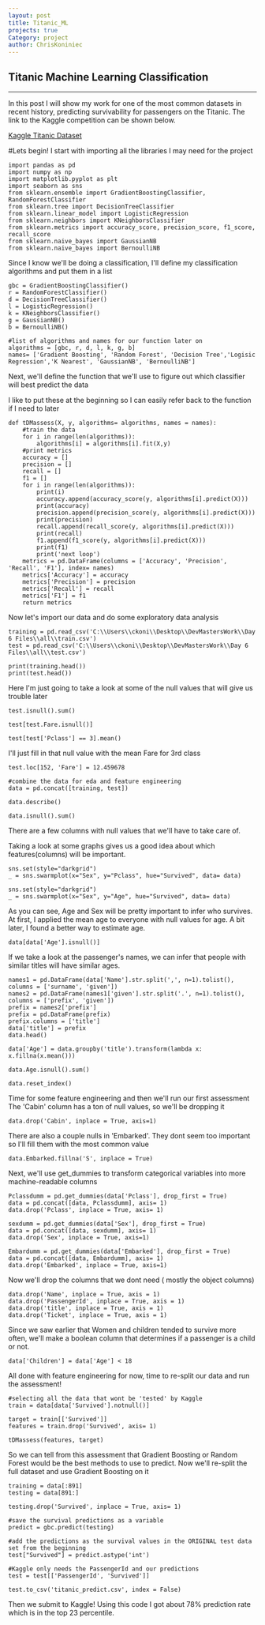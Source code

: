 ```yaml
---
layout: post
title: Titanic_ML
projects: true
Category: project
author: ChrisKoniniec
---
```

## Titanic Machine Learning Classification
---
In this post I will show my work for one of the most common datasets in recent history,
predicting survivability for passengers on the Titanic. The link to the Kaggle competition can be shown below.

[Kaggle Titanic Dataset](https://www.kaggle.com/c/titanic)

#Lets begin!
I start with importing all the libraries I may need for the project

```
import pandas as pd
import numpy as np
import matplotlib.pyplot as plt
import seaborn as sns
from sklearn.ensemble import GradientBoostingClassifier, RandomForestClassifier
from sklearn.tree import DecisionTreeClassifier
from sklearn.linear_model import LogisticRegression
from sklearn.neighbors import KNeighborsClassifier
from sklearn.metrics import accuracy_score, precision_score, f1_score, recall_score
from sklearn.naive_bayes import GaussianNB
from sklearn.naive_bayes import BernoulliNB
```

Since I know we'll be doing a classification, I'll define my classification algorithms and put them in a list
```
gbc = GradientBoostingClassifier()
r = RandomForestClassifier()
d = DecisionTreeClassifier()
l = LogisticRegression()
k = KNeighborsClassifier()
g = GaussianNB()
b = BernoulliNB()

#list of algorithms and names for our function later on
algorithms = [gbc, r, d, l, k, g, b]
names= ['Gradient Boosting', 'Random Forest', 'Decision Tree','Logisic Regression','K Nearest', 'GaussianNB', 'BernoulliNB']
```
Next, we'll define the function that we'll use to figure out which classifier will best predict the data

I like to put these at the beginning so I can easily refer back to the function if I need to later
```
def tDMassess(X, y, algorithms= algorithms, names = names):
    #train the data
    for i in range(len(algorithms)):
        algorithms[i] = algorithms[i].fit(X,y)
    #print metrics
    accuracy = []
    precision = []
    recall = []
    f1 = []
    for i in range(len(algorithms)):
        print(i)
        accuracy.append(accuracy_score(y, algorithms[i].predict(X)))
        print(accuracy)
        precision.append(precision_score(y, algorithms[i].predict(X)))
        print(precision)
        recall.append(recall_score(y, algorithms[i].predict(X)))
        print(recall)
        f1.append(f1_score(y, algorithms[i].predict(X)))
        print(f1)
        print('next loop')
    metrics = pd.DataFrame(columns = ['Accuracy', 'Precision', 'Recall', 'F1'], index= names)
    metrics['Accuracy'] = accuracy
    metrics['Precision'] = precision
    metrics['Recall'] = recall
    metrics['F1'] = f1
    return metrics
```
Now let's import our data and do some exploratory data analysis
```
training = pd.read_csv('C:\\Users\\ckoni\\Desktop\\DevMastersWork\\Day 6 Files\\all\\train.csv')
test = pd.read_csv('C:\\Users\\ckoni\\Desktop\\DevMastersWork\\Day 6 Files\\all\\test.csv')

print(training.head())
print(test.head())
```

Here I'm just going to take a look at some of the null values that will give us trouble later
```
test.isnull().sum()
```
```
test[test.Fare.isnull()]
```
```
test[test['Pclass'] == 3].mean()
```
I'll just fill in that null value with the mean Fare for 3rd class
```
test.loc[152, 'Fare'] = 12.459678
```
```
#combine the data for eda and feature engineering
data = pd.concat([training, test])
```
```
data.describe()
```
```
data.isnull().sum()
```
There are a few columns with null values that we'll have to take care of.

Taking a look at some graphs gives us a good idea about which features(columns) will be important.
```
sns.set(style="darkgrid")
_ = sns.swarmplot(x="Sex", y="Pclass", hue="Survived", data= data)
```

```
sns.set(style="darkgrid")
_ = sns.swarmplot(x="Sex", y="Age", hue="Survived", data= data)
```

As you can see, Age and Sex will be pretty important to infer who survives. At first, I applied the mean age to everyone with null values for age. A bit later, I found a better way to estimate age.

```
data[data['Age'].isnull()]
```
If we take a look at the passenger's names, we can infer that people with similar titles will have similar ages.
```
names1 = pd.DataFrame(data['Name'].str.split(',', n=1).tolist(), columns = ['surname', 'given'])
names2 = pd.DataFrame(names1['given'].str.split('.', n=1).tolist(), columns = ['prefix', 'given'])
prefix = names2['prefix']
prefix = pd.DataFrame(prefix)
prefix.columns = ['title']
data['title'] = prefix
data.head()
```
```
data['Age'] = data.groupby('title').transform(lambda x: x.fillna(x.mean()))

data.Age.isnull().sum()
```
```
data.reset_index()
```

Time for some feature engineering and then we'll run our first assessment
The 'Cabin' column has a ton of null values, so we'll be dropping it
```
data.drop('Cabin', inplace = True, axis=1)
```
There are also a couple nulls in 'Embarked'. They dont seem too important so I'll fill them with the most common value
```
data.Embarked.fillna('S', inplace = True)
```
Next, we'll use get_dummies to transform categorical variables into more machine-readable columns
```
Pclassdumm = pd.get_dummies(data['Pclass'], drop_first = True)
data = pd.concat([data, Pclassdumm], axis= 1)
data.drop('Pclass', inplace = True, axis= 1)
```
```
sexdumm = pd.get_dummies(data['Sex'], drop_first = True)
data = pd.concat([data, sexdumm], axis= 1)
data.drop('Sex', inplace = True, axis=1)
```
```
Embardumm = pd.get_dummies(data['Embarked'], drop_first = True)
data = pd.concat([data, Embardumm], axis= 1)
data.drop('Embarked', inplace = True, axis=1)
```
Now we'll drop the columns that we dont need ( mostly the object columns)
```
data.drop('Name', inplace = True, axis = 1)
data.drop('PassengerId', inplace = True, axis = 1)
data.drop('title', inplace = True, axis = 1)
data.drop('Ticket', inplace = True, axis = 1)
```
Since we saw earlier that Women and children tended to survive more often, we'll make a boolean column that determines if a passenger is a child or not.
```
data['Children'] = data['Age'] < 18
```

All done with feature engineering for now, time to re-split our data and run the assessment!
```
#selecting all the data that wont be 'tested' by Kaggle
train = data[data['Survived'].notnull()]
```
```
target = train[['Survived']]
features = train.drop('Survived', axis= 1)
```
```
tDMassess(features, target)
```
So we can tell from this assessment that Gradient Boosting or Random Forest would be the best methods to use to predict.
Now we'll re-split the full dataset and use Gradient Boosting on it
```
training = data[:891]
testing = data[891:]
```
```
testing.drop('Survived', inplace = True, axis= 1)
```
```
#save the survival predictions as a variable
predict = gbc.predict(testing)
```
```
#add the predictions as the survival values in the ORIGINAL test data set from the beginning
test["Survived"] = predict.astype('int')
```
```
#Kaggle only needs the PassengerId and our predictions
test = test[['PassengerId', 'Survived']]
```
```
test.to_csv('titanic_predict.csv', index = False)
```
Then we submit to Kaggle! Using this code I got about 78% prediction rate which is in the top 23 percentile.
